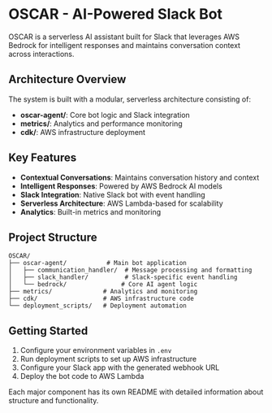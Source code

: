 # OSCAR - AI-Powered Slack Bot

OSCAR is a serverless AI assistant built for Slack that leverages AWS Bedrock for intelligent responses and maintains conversation context across interactions.

## Architecture Overview

The system is built with a modular, serverless architecture consisting of:

- **oscar-agent/**: Core bot logic and Slack integration
- **metrics/**: Analytics and performance monitoring
- **cdk/**: AWS infrastructure deployment

## Key Features

- **Contextual Conversations**: Maintains conversation history and context
- **Intelligent Responses**: Powered by AWS Bedrock AI models
- **Slack Integration**: Native Slack bot with event handling
- **Serverless Architecture**: AWS Lambda-based for scalability
- **Analytics**: Built-in metrics and monitoring

## Project Structure

```
OSCAR/
├── oscar-agent/           # Main bot application
│   ├── communication_handler/  # Message processing and formatting
│   ├── slack_handler/          # Slack-specific event handling
│   └── bedrock/               # Core AI agent logic
├── metrics/              # Analytics and monitoring
├── cdk/                  # AWS infrastructure code
└── deployment_scripts/   # Deployment automation
```

## Getting Started

1. Configure your environment variables in `.env`
2. Run deployment scripts to set up AWS infrastructure
3. Configure your Slack app with the generated webhook URL
4. Deploy the bot code to AWS Lambda

Each major component has its own README with detailed information about structure and functionality.